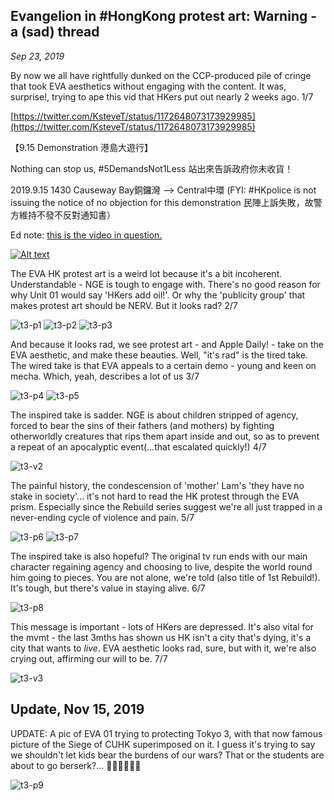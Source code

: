 ## Evangelion in #HongKong protest art: Warning - a (sad) thread

*Sep 23, 2019*

By now we all have rightfully dunked on the CCP-produced pile of cringe that took EVA aesthetics without  engaging with the content. It was, surprise!, trying to ape this vid that HKers put out nearly 2 weeks ago. 1/7

[https://twitter.com/KsteveT/status/1172648073173929985](https://twitter.com/KsteveT/status/1172648073173929985)

【9.15 Demonstration 港島大遊行】

Nothing can stop us, #5DemandsNot1Less 
站出來告訴政府你未收貨！

2019.9.15 1430 Causeway Bay銅鑼灣 --> Central中環
(FYI: #HKpolice is not issuing the notice of no objection for this demonstration 民陣上訴失敗，故警方維持不發不反對通知書）

Ed note: [this is the video in question.](https://twitter.com/rhokilpatrick/status/1176075324615839744) 

[![Alt text](https://img.youtube.com/vi/36nMTPX-N24/0.jpg)](https://www.youtube.com/watch?v=36nMTPX-N24)

The EVA HK protest art is a weird lot because it's a bit incoherent. Understandable - NGE is tough to engage with. There's no good reason for why Unit 01 would say 'HKers add oil!'. Or why the 'publicity group' that makes protest art should be NERV. But it looks rad? 2/7

![t3-p1](images/thread3/t3-p1.jpg)
![t3-p2](images/thread3/t3-p2.jpg)
![t3-p3](images/thread3/t3-p3.jpg)

And because it looks rad, we see protest art - and Apple Daily! - take on the EVA aesthetic, and make these beauties. Well, "it's rad" is the tired take. The wired take is that EVA appeals to a certain demo - young and keen on mecha. Which, yeah, describes a lot of us 3/7

![t3-p4](images/thread3/t3-p4.jpg)
![t3-p5](images/thread3/t3-p5.jpg)

The inspired take is sadder. NGE is about children stripped of agency, forced to bear the sins of their fathers (and mothers) by fighting otherworldly creatures that rips them apart inside and out, so as to prevent a repeat of an apocalyptic event(...that escalated quickly!) 4/7

![t3-v2](images/thread3/t3-v2.gif)

The painful history, the condescension of 'mother' Lam's 'they have no stake in society'... it's not hard to read the HK protest through the EVA prism. Especially since the Rebuild series suggest we're all just trapped in a never-ending cycle of violence and pain. 5/7

![t3-p6](images/thread3/t3-p6.jpg)
![t3-p7](images/thread3/t3-p7.jpg)

The inspired take is also hopeful? The original tv run ends with our main character regaining agency and choosing to live, despite the world round him going to pieces. You are not alone, we're told (also title of 1st Rebuild!). It's tough, but there's value in staying alive. 6/7

![t3-p8](images/thread3/t3-p8.jpg)

This message is important - lots of HKers are depressed. It's also vital for the mvmt - the last 3mths has shown us HK isn't a city that's dying, it's a city that wants to *live*. EVA aesthetic looks rad, sure, but with it, we're also crying out, affirming our will to be. 7/7

![t3-v3](images/thread3/t3-v3.gif)

## Update, Nov 15, 2019

UPDATE: A pic of EVA 01 trying to protecting Tokyo 3, with that now famous picture of the Siege of CUHK superimposed on it. I guess it's trying to say we shouldn't let kids bear the burdens of our wars? That or the students are about to go berserk?... 🤷‍♀️🤷‍♀️🤷‍♀️

![t3-p9](images/thread3/t3-p9.png)
